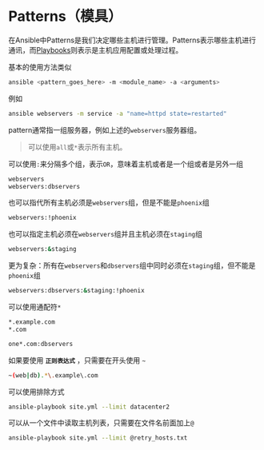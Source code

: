 # Patterns（模具）

在Ansible中Patterns是我们决定哪些主机进行管理。Patterns表示哪些主机进行通讯，而[Playbooks](../playbooks/README.md)则表示是主机应用配置或处理过程。

基本的使用方法类似

```bash
ansible <pattern_goes_here> -m <module_name> -a <arguments>
```

例如

```bash
ansible webservers -m service -a "name=httpd state=restarted"
```

pattern通常指一组服务器，例如上述的`webservers`服务器组。

> 可以使用`all`或`*`表示所有主机。

可以使用`:`来分隔多个组，表示`OR`，意味着主机或者是一个组或者是另外一组

```bash
webservers
webservers:dbservers
```

也可以指代所有主机必须是`webservers`组，但是不能是`phoenix`组

```bash
webservers:!phoenix
```

也可以指定主机必须在`webservers`组并且主机必须在`staging`组

```bash
webservers:&staging
```

更为复杂：所有在`webservers`和`dbservers`组中同时必须在`staging`组，但不能是`phoenix`组

```bash
webservers:dbservers:&staging:!phoenix
```

可以使用通配符`*`

```bash
*.example.com
*.com

one*.com:dbservers
```

如果要使用 **`正则表达式`** ，只需要在开头使用 `~`

```bash
~(web|db).*\.example\.com
```

可以使用排除方式

```bash
ansible-playbook site.yml --limit datacenter2
```

可以从一个文件中读取主机列表，只需要在文件名前面加上`@`

```bash
ansible-playbook site.yml --limit @retry_hosts.txt
```